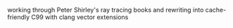 working through Peter Shirley's ray tracing books and
rewriting into cache-friendly C99 with clang vector
extensions

